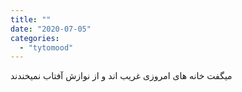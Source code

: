 ```yaml
---
title: ""
date: "2020-07-05"
categories: 
  - "tytomood"
---
```


میگفت خانه های امروزی غریب اند و از نوازش آفتاب نمیخندند
